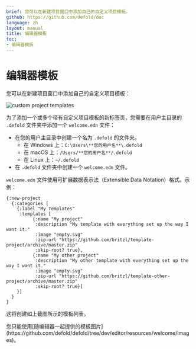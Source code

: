 ```yaml
---
brief: 您可以在新建项目窗口中添加自己的自定义项目模板。
github: https://github.com/defold/doc
language: zh
layout: manual
title: 编辑器模板
toc:
- 编辑器模板
---
```


# 编辑器模板

您可以在新建项目窗口中添加自己的自定义项目模板：

![custom project templates](/manuals/images/editor/custom_project_templates.png)

为了添加一个或多个带有自定义项目模板的新标签页，您需要在用户主目录的 `.defold` 文件夹中添加一个 `welcome.edn` 文件：

* 在您的用户主目录中创建一个名为 `.defold` 的文件夹。
  * 在 Windows 上：`C:\Users\**您的用户名**\.defold`
  * 在 macOS 上：`/Users/**您的用户名**/.defold`
  * 在 Linux 上：`~/.defold`
* 在 `.defold` 文件夹中创建一个 `welcome.edn` 文件。

`welcome.edn` 文件使用可扩展数据表示法（Extensible Data Notation）格式。示例：

```
{:new-project
  {:categories [
    {:label "My Templates"
     :templates [
          {:name "My project"
           :description "My template with everything set up the way I want it."
           :image "empty.svg"
           :zip-url "https://github.com/britzl/template-project/archive/master.zip"
           :skip-root? true},
          {:name "My other project"
           :description "My other template with everything set up the way I want it."
           :image "empty.svg"
           :zip-url "https://github.com/britzl/template-other-project/archive/master.zip"
           :skip-root? true}]
    }]
  }
}
```

这将创建如上截图所示的模板列表。

<div class='sidenote' markdown='1'>
您只能使用[随编辑器一起提供的模板图片](https://github.com/defold/defold/tree/dev/editor/resources/welcome/images)。
</div>